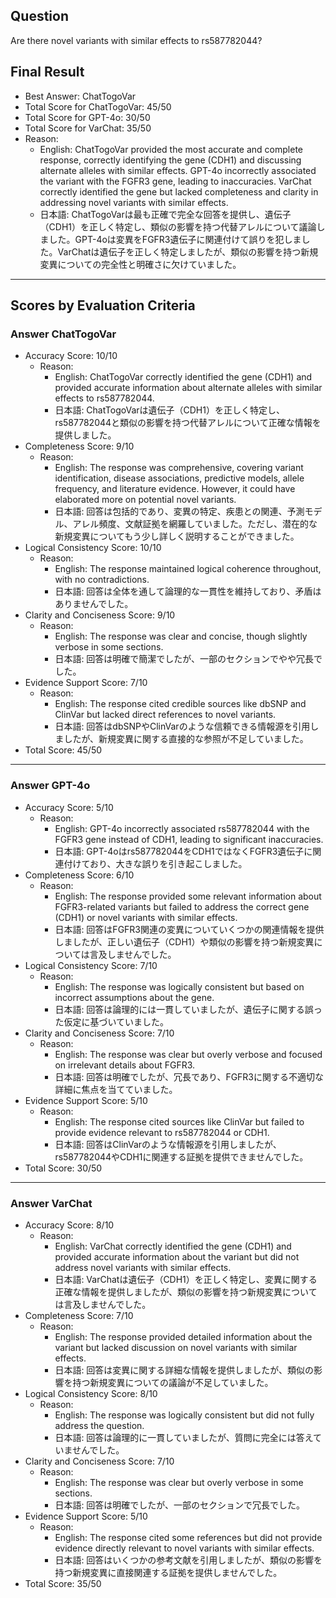 ## Question

Are there novel variants with similar effects to rs587782044?

## Final Result

- Best Answer: ChatTogoVar
- Total Score for ChatTogoVar: 45/50
- Total Score for GPT-4o: 30/50
- Total Score for VarChat: 35/50
- Reason:
  - English: ChatTogoVar provided the most accurate and complete response, correctly identifying the gene (CDH1) and discussing alternate alleles with similar effects. GPT-4o incorrectly associated the variant with the FGFR3 gene, leading to inaccuracies. VarChat correctly identified the gene but lacked completeness and clarity in addressing novel variants with similar effects.
  - 日本語: ChatTogoVarは最も正確で完全な回答を提供し、遺伝子（CDH1）を正しく特定し、類似の影響を持つ代替アレルについて議論しました。GPT-4oは変異をFGFR3遺伝子に関連付けて誤りを犯しました。VarChatは遺伝子を正しく特定しましたが、類似の影響を持つ新規変異についての完全性と明確さに欠けていました。

---

## Scores by Evaluation Criteria

### Answer ChatTogoVar
- Accuracy Score: 10/10
  - Reason: 
    - English: ChatTogoVar correctly identified the gene (CDH1) and provided accurate information about alternate alleles with similar effects to rs587782044.
    - 日本語: ChatTogoVarは遺伝子（CDH1）を正しく特定し、rs587782044と類似の影響を持つ代替アレルについて正確な情報を提供しました。
- Completeness Score: 9/10
  - Reason: 
    - English: The response was comprehensive, covering variant identification, disease associations, predictive models, allele frequency, and literature evidence. However, it could have elaborated more on potential novel variants.
    - 日本語: 回答は包括的であり、変異の特定、疾患との関連、予測モデル、アレル頻度、文献証拠を網羅していました。ただし、潜在的な新規変異についてもう少し詳しく説明することができました。
- Logical Consistency Score: 10/10
  - Reason: 
    - English: The response maintained logical coherence throughout, with no contradictions.
    - 日本語: 回答は全体を通して論理的な一貫性を維持しており、矛盾はありませんでした。
- Clarity and Conciseness Score: 9/10
  - Reason: 
    - English: The response was clear and concise, though slightly verbose in some sections.
    - 日本語: 回答は明確で簡潔でしたが、一部のセクションでやや冗長でした。
- Evidence Support Score: 7/10
  - Reason: 
    - English: The response cited credible sources like dbSNP and ClinVar but lacked direct references to novel variants.
    - 日本語: 回答はdbSNPやClinVarのような信頼できる情報源を引用しましたが、新規変異に関する直接的な参照が不足していました。
- Total Score: 45/50

---

### Answer GPT-4o
- Accuracy Score: 5/10
  - Reason: 
    - English: GPT-4o incorrectly associated rs587782044 with the FGFR3 gene instead of CDH1, leading to significant inaccuracies.
    - 日本語: GPT-4oはrs587782044をCDH1ではなくFGFR3遺伝子に関連付けており、大きな誤りを引き起こしました。
- Completeness Score: 6/10
  - Reason: 
    - English: The response provided some relevant information about FGFR3-related variants but failed to address the correct gene (CDH1) or novel variants with similar effects.
    - 日本語: 回答はFGFR3関連の変異についていくつかの関連情報を提供しましたが、正しい遺伝子（CDH1）や類似の影響を持つ新規変異については言及しませんでした。
- Logical Consistency Score: 7/10
  - Reason: 
    - English: The response was logically consistent but based on incorrect assumptions about the gene.
    - 日本語: 回答は論理的には一貫していましたが、遺伝子に関する誤った仮定に基づいていました。
- Clarity and Conciseness Score: 7/10
  - Reason: 
    - English: The response was clear but overly verbose and focused on irrelevant details about FGFR3.
    - 日本語: 回答は明確でしたが、冗長であり、FGFR3に関する不適切な詳細に焦点を当てていました。
- Evidence Support Score: 5/10
  - Reason: 
    - English: The response cited sources like ClinVar but failed to provide evidence relevant to rs587782044 or CDH1.
    - 日本語: 回答はClinVarのような情報源を引用しましたが、rs587782044やCDH1に関連する証拠を提供できませんでした。
- Total Score: 30/50

---

### Answer VarChat
- Accuracy Score: 8/10
  - Reason: 
    - English: VarChat correctly identified the gene (CDH1) and provided accurate information about the variant but did not address novel variants with similar effects.
    - 日本語: VarChatは遺伝子（CDH1）を正しく特定し、変異に関する正確な情報を提供しましたが、類似の影響を持つ新規変異については言及しませんでした。
- Completeness Score: 7/10
  - Reason: 
    - English: The response provided detailed information about the variant but lacked discussion on novel variants with similar effects.
    - 日本語: 回答は変異に関する詳細な情報を提供しましたが、類似の影響を持つ新規変異についての議論が不足していました。
- Logical Consistency Score: 8/10
  - Reason: 
    - English: The response was logically consistent but did not fully address the question.
    - 日本語: 回答は論理的に一貫していましたが、質問に完全には答えていませんでした。
- Clarity and Conciseness Score: 7/10
  - Reason: 
    - English: The response was clear but overly verbose in some sections.
    - 日本語: 回答は明確でしたが、一部のセクションで冗長でした。
- Evidence Support Score: 5/10
  - Reason: 
    - English: The response cited some references but did not provide evidence directly relevant to novel variants with similar effects.
    - 日本語: 回答はいくつかの参考文献を引用しましたが、類似の影響を持つ新規変異に直接関連する証拠を提供しませんでした。
- Total Score: 35/50